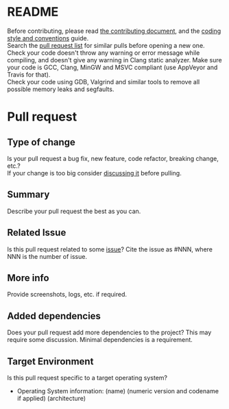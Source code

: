 # README

Before contributing, please read [the contributing document](https://github.com/webcamoid/webcamoid/blob/master/CONTRIBUTING.md), and the [coding style and conventions](https://github.com/webcamoid/webcamoid/wiki/Coding-style-and-conventions) guide.  
Search the [pull request list](https://github.com/webcamoid/webcamoid/pulls) for similar pulls before opening a new one.  
Check your code doesn't throw any warning or error message while compiling, and doesn't give any warning in Clang static analyzer. Make sure your code is GCC, Clang, MinGW and MSVC compliant (use AppVeyor and Travis for that).  
Check your code using GDB, Valgrind and similar tools to remove all possible memory leaks and segfaults.  

# Pull request

## Type of change

Is your pull request a bug fix, new feature, code refactor, breaking change, etc.?  
If your change is too big consider [discussing it](https://github.com/webcamoid/webcamoid/issues) before pulling.

## Summary

Describe your pull request the best as you can.

## Related Issue

Is this pull request related to some [issue](https://github.com/webcamoid/webcamoid/issues)? Cite the issue as #NNN, where NNN is the number of issue.

## More info

Provide screenshots, logs, etc. if required.

## Added dependencies

Does your pull request add more dependencies to the project? This may require some discussion. Minimal dependencies is a requirement.

## Target Environment

Is this pull request specific to a target operating system?

* Operating System information: (name) (numeric version and codename if applied) (architecture)
